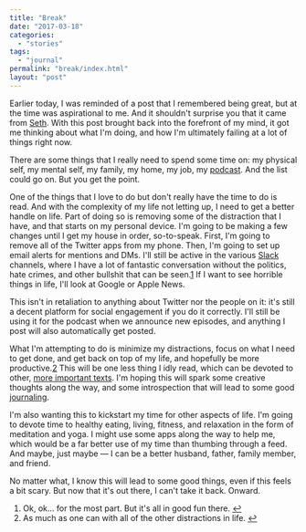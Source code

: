```yaml
---
title: "Break"
date: "2017-03-18"
categories: 
  - "stories"
tags: 
  - "journal"
permalink: "break/index.html"
layout: "post"
---
```


Earlier today, I was reminded of a post that I remembered being great, but at the time was aspirational to me. And it shouldn't surprise you that it came from [Seth](http://sethclifford.me/2016/03/leaving-the-nest/ "Greetings from the Grid - Leaving the Nest"). With this post brought back into the forefront of my mind, it got me thinking about what I'm doing, and how I'm ultimately failing at a lot of things right now.

There are some things that I really need to spend some time on: my physical self, my mental self, my family, my home, my job, my [podcast](http://podcast.fundamentallybroken.men "Fundamentally Broken"). And the list could go on. But you get the point.

One of the things that I love to do but don't really have the time to do is read. And with the complexity of my life not letting up, I need to get a better handle on life. Part of doing so is removing some of the distraction that I have, and that starts on my personal device. I'm going to be making a few changes until I get my house in order, so-to-speak. First, I'm going to remove all of the Twitter apps from my phone. Then, I'm going to set up email alerts for mentions and DMs. I'll still be active in the various [Slack](https://geo.itunes.apple.com/us/app/slack-business-communication-for-teams/id618783545?mt=8&uo=4&at=1001l4VZ "Slack") channels, where I have a lot of fantastic conversation without the politics, hate crimes, and other bullshit that can be seen.[1](#fn1) If I want to see horrible things in life, I'll look at Google or Apple News.

This isn't in retaliation to anything about Twitter nor the people on it: it's still a decent platform for social engagement if you do it correctly. I'll still be using it for the podcast when we announce new episodes, and anything I post will also automatically get posted.

What I'm attempting to do is minimize my distractions, focus on what I need to get done, and get back on top of my life, and hopefully be more productive.[2](#fn2) This will be one less thing I idly read, which can be devoted to other, [more important texts](https://geo.itunes.apple.com/us/book/getting-things-done/id888011802?mt=11&uo=4&at=1001l4VZ "Getting Things Done"). I'm hoping this will spark some creative thoughts along the way, and some introspection that will lead to some good [journaling](https://www.nahumck.me/rolling-your-own/ "Rolling Your Own - nahumck.me").

I'm also wanting this to kickstart my time for other aspects of life. I'm going to devote time to healthy eating, living, fitness, and relaxation in the form of meditation and yoga. I might use some apps along the way to help me, which would be a far better use of my time than thumbing through a feed. And maybe, just maybe — I can be a better husband, father, family member, and friend.

No matter what, I know this will lead to some good things, even if this feels a bit scary. But now that it's out there, I can't take it back. Onward.

1. Ok, ok… for the most part. But it's all in good fun there. [↩](#ffn1)
2. As much as one can with all of the other distractions in life. [↩](#ffn2)
